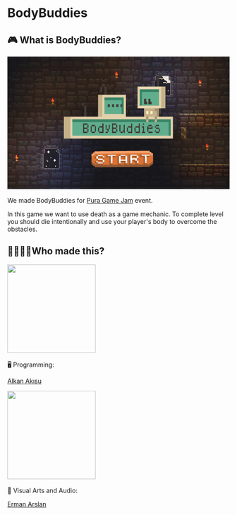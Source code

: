 # BodyBuddies

## 🎮 What is BodyBuddies?
<img src="images/title_screen.png" width="540" height="300"/>
<p>We made BodyBuddies for <a href="https://www.ieeehacettepe.org/puragamejam?ref=hackathonturkiye.com">Pura Game Jam</a> event. </p> 
<p>In this game we want to use death as a game mechanic. To complete level you should die intentionally and use your player's body to overcome the obstacles.</p>


## 👨‍💻👨‍🎨Who made this?
<!-- Alkan -->
<a href="https://github.com/AlkanAkisu" >
<img src="https://avatars2.githubusercontent.com/u/31224121?s=460&u=e459b39f58b58b0c8ba1d10487724c5f9589f118&v=4" width="200" height="200"/>
<a>
<p>🖥 Programming: </p>
<a href="https://github.com/AlkanAkisu"><p>Alkan Akısu </p><a>

<!-- Erman -->
<a href="https://github.com/JellyCube3D">
<img src="https://instagram.fbtz1-5.fna.fbcdn.net/v/t51.2885-19/s320x320/122999599_846699136100516_8263552352318794373_n.jpg?_nc_ht=instagram.fbtz1-5.fna.fbcdn.net&amp;_nc_ohc=Civ6F50pqOIAX9boopk&amp;tp=1&amp;oh=170e1ebec8a9f3396a65e7c7ef0174a4&amp;oe=60117CFD"width="200" height="200"/>
<a>
<p>🎨 Visual Arts and Audio: </p>
<a href="https://github.com/JellyCube3D"><p>Erman Arslan </p><a>
